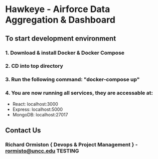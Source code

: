 # Hawkeye - Airforce Data Aggregation & Dashboard
## To start development environment
### 1. Download & install Docker & Docker Compose
### 2. CD into top directory
### 3. Run the following command: "docker-compose up"
### 4. You are now running all services, they are accessable at:
- React: localhost:3000
- Express: localhost:5000
- MongoDB: localhost:27017

## Contact Us
### Richard Ormiston { Devops & Project Management } - rormisto@uncc.edu TESTING
